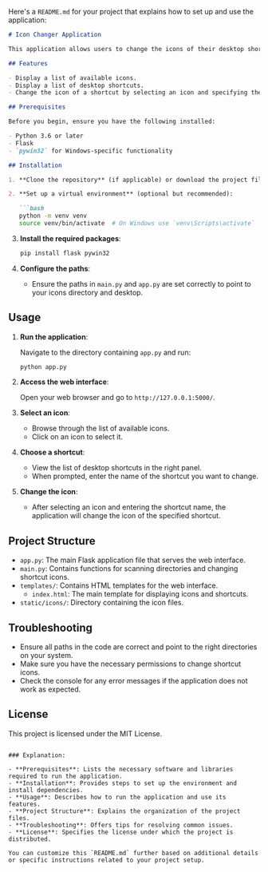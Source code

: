 Here's a `README.md` for your project that explains how to set up and use the application:

```markdown
# Icon Changer Application

This application allows users to change the icons of their desktop shortcuts through a web interface. Users can select an icon from a list and apply it to a chosen shortcut.

## Features

- Display a list of available icons.
- Display a list of desktop shortcuts.
- Change the icon of a shortcut by selecting an icon and specifying the shortcut name.

## Prerequisites

Before you begin, ensure you have the following installed:

- Python 3.6 or later
- Flask
- `pywin32` for Windows-specific functionality

## Installation

1. **Clone the repository** (if applicable) or download the project files.

2. **Set up a virtual environment** (optional but recommended):

   ```bash
   python -m venv venv
   source venv/bin/activate  # On Windows use `venv\Scripts\activate`
   ```

3. **Install the required packages**:

   ```bash
   pip install flask pywin32
   ```

4. **Configure the paths**:

   - Ensure the paths in `main.py` and `app.py` are set correctly to point to your icons directory and desktop.

## Usage

1. **Run the application**:

   Navigate to the directory containing `app.py` and run:

   ```bash
   python app.py
   ```

2. **Access the web interface**:

   Open your web browser and go to `http://127.0.0.1:5000/`.

3. **Select an icon**:

   - Browse through the list of available icons.
   - Click on an icon to select it.

4. **Choose a shortcut**:

   - View the list of desktop shortcuts in the right panel.
   - When prompted, enter the name of the shortcut you want to change.

5. **Change the icon**:

   - After selecting an icon and entering the shortcut name, the application will change the icon of the specified shortcut.

## Project Structure

- `app.py`: The main Flask application file that serves the web interface.
- `main.py`: Contains functions for scanning directories and changing shortcut icons.
- `templates/`: Contains HTML templates for the web interface.
  - `index.html`: The main template for displaying icons and shortcuts.
- `static/icons/`: Directory containing the icon files.

## Troubleshooting

- Ensure all paths in the code are correct and point to the right directories on your system.
- Make sure you have the necessary permissions to change shortcut icons.
- Check the console for any error messages if the application does not work as expected.

## License

This project is licensed under the MIT License.
```

### Explanation:

- **Prerequisites**: Lists the necessary software and libraries required to run the application.
- **Installation**: Provides steps to set up the environment and install dependencies.
- **Usage**: Describes how to run the application and use its features.
- **Project Structure**: Explains the organization of the project files.
- **Troubleshooting**: Offers tips for resolving common issues.
- **License**: Specifies the license under which the project is distributed.

You can customize this `README.md` further based on additional details or specific instructions related to your project setup.
